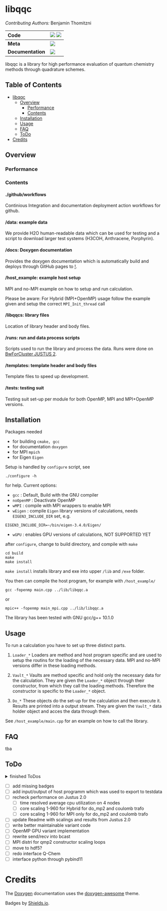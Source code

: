 # libqqc
*Contributing Authors:* Benjamin Thomitzni

| **Code** | [![][github-img]][github-url] [![][license-img]][license-url]|
| :----- | :----- |
| **Meta** | [![][ci-img]][ci-url] |
| **Documentation** | [![][docs-img]][docs-url] |

[docs-img]: https://img.shields.io/badge/docs-latest-blue
[docs-url]: https://bentho-uni.github.io/libqqc/
[github-img]: https://img.shields.io/badge/GitHub-source-brightgreen
[github-url]: https://github.com/BenTho-Uni/libqqc
[license-img]: https://img.shields.io/github/license/BenTho-Uni/libqqc
[license-url]: https://github.com/BenTho-Uni/libqqc/blob/main/LICENSE
[ci-img]: https://github.com/BenTho-Uni/libqqc/workflows/CI/badge.svg?branch=main&event=push
[ci-url]: https://github.com/BenTho-Uni/libqqc/actions

libqqc is a library for high performance evaluation of quantum chemistry methods through quadrature schemes.

## Table of Contents

- [libqqc](#libqqc)
    - [Overview](#overview)
        - [Performance](#performance)
        - [Contents](#contents)
    - [Installation](#installation)
    - [Usage](#usage)
    - [FAQ](#faq)
    - [ToDo](#todo)
- [Credits](#credits)

## Overview

### Performance

### Contents

#### ./github/workflows
Continious Integration and documentation deployment action workflows for github.

#### /data: example data
We provide H2O human-readable data which can be used for testing and a script 
to download larger test systems (H3COH, Anthracene, Porphyrin).

#### /docs: Doxygen documentation
Provides the doxygen documentation which is automatically build and deploys
through GitHub pages to [!](https://bentho-uni.github.io/libqqc/).

#### /host_example: example host setup
MPI and no-MPI example on how to setup and run calculation. 

Please be aware: For Hybrid (MPI+OpenMP) usage follow the example given and 
setup the correct `MPI_Init_thread` call

#### /libqqcs: library files
Location of library header and body files. 

#### /runs: run and data process scripts
Scripts used to run the library and process the data. Runs were done on 
[BwForCluster JUSTUS 2](https://wiki.bwhpc.de/e/Category:BwForCluster_JUSTUS_2).

#### /templates: template header and body files
Template files to speed up development.

#### /tests: testing suit
Testing suit set-up per module for both OpenMP, MPI and MPI+OpenMP versions.

## Installation

Packages needed
- for building `cmake, gcc`
- for documentation `doxygen`
- for MPI `mpich`
- for Eigen `Eigen`

Setup is handled by `configure` script, see

```
./configure -h
```

for help. Current options:
- `gcc` : Default, Build with the GNU compiler
- `noOpenMP` : Deactivate OpenMP
- `wMPI` : compile with MPI wrappers to enable MPI
- `wEigen` : compile `Eigen` library versions of calculations, needs 
`EIGEN3_INCLUDE_DIR` set, e.g.
```
EIGEN3_INCLUDE_DIR=~/bin/eigen-3.4.0/Eigen/
```
- `wGPU` : enables GPU versions of calculations, NOT SUPPORTED YET

after `configure`, change to build directory, and compile with `make`
```
cd build
make
make install
```

`make install` installs library and exe into upper `/lib` and `/exe` folder.

You then can compile the host program, for example with `/host_example/`
```
gcc -fopenmp main.cpp ../lib/libqqc.a
```
or 
```
mpic++ -fopenmp main_mpi.cpp ../lib/libqqc.a
```

The library has been tested with GNU gcc/g++ 10.1.0

## Usage
To run a calculation you have to set up three distinct parts. 

1) `Loader_*`
Loaders are method and host program specific and are used to setup the routins
for the loading of the necessary data. MPI and no-MPI versions differ in these 
loading methods.

2) `Vault_*`
Vaults are method specific and hold only the necessary data for the calculation.
They are given the `Loader_*` object through their constructor, from which they
call the loading methods. Therefore the constructor is specific to the `Loader_*`
object.

3) `Do_*`
These objects do the set-up for the calculation and then execute it. Results are 
printed into a output stream. They are given the `Vault_*` data holder object
and acces the data through them.

See `/host_example/main.cpp` for an example on how to call the library. 

## FAQ
tba

## ToDo

<details>
    <summary> finished ToDos</summary>

- [x] add primitive libr. structure
- [x] add doxygen
- [x] add workflow to build and deploy doxygen doc to github pages
- [x] add files to test cmake setup
- [x] add cmake setup for library
- [x] add cmake setup for test
- [x] add templates for libqqc/ and tests/ files for correct structure/documentation
- [x] add cmake structure for w/o Eigen, w/o OpenMP GPU offloading and  w/o MPI variant compiling (g++/mpic++)
- [x] add workflow for testing after commit
- [x] add testing workflow for MPI, Eigen etc. variants
- [x] add prelim. loader objects
- [x] add timing object
- [x] add grid object
- [x] add vault object
- [x] add real loader
- [x] add data/h2o with bashscripts to download h3coh/, anthracene/, porphyrine/
- [x] transfer MP2 variants to libqqc
- [x] partitioning scheme for remaining elements in MPI
- [x] remove unneded balast from qmp2 calc, loader, vault
- [x] write printer
- [x] write/rewrite test for printer, vault, loader, do_qmp2
- [x] fit max item sharing (bytes?), _on_i ?
- [x] fix max item in loader
- [x] fix false sharing

### Notes from MPI+Hybrid course
- [ ] set MPI_init to MPI_init_thread with MPI_THREAD_FUNNELED and argcs
</details>

- [ ] add missing badges
- [ ] add input/output of host programm which was used to export to testdata
- [ ] recheck performance on Justus 2.0
    - [ ] time resolved average cpu utilization on 4 nodes
    - [ ] core scaling 1-960 for Hybrid for do_mp2 and coulomb trafo
    - [ ] core scaling 1-960 for MPI only for do_mp2 and coulomb trafo
- [ ] update Readme with scalings and results from Justus 2.0
- [ ] write better maintainable variant code
- [ ] OpenMP GPU variant implementation
- [ ] rewrite send/recv into bcast
- [ ] MPI distri for qmp2 constructor scaling loops
- [ ] move to hdf5?
- [ ] redo interface Q-Chem
- [ ] interface python through pybind11

# Credits

The [Doxygen](https://www.doxygen.nl/index.html) documentation uses the 
[doxygen-awesome](https://jothepro.github.io/doxygen-awesome-css/index.html) theme.

Badges by [Shields.io](https://shields.io).
